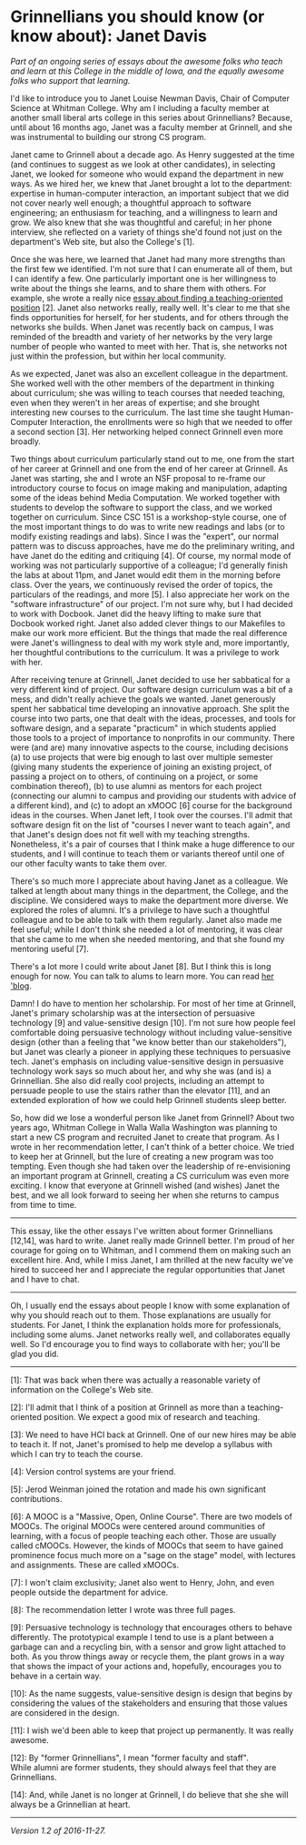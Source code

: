 Grinnellians you should know (or know about): Janet Davis
=========================================================

*Part of an ongoing series of essays about the awesome folks who teach
and learn at this College in the middle of Iowa, and the equally awesome
folks who support that learning.*

I'd like to introduce you to Janet Louise Newman Davis, Chair of Computer
Science at Whitman College.  Why am I including a faculty member at
another small liberal arts college in this series about Grinnellians?
Because, until about 16 months ago, Janet was a faculty member at
Grinnell, and she was instrumental to building our strong CS program.

Janet came to Grinnell about a decade ago.  As Henry suggested at the time
(and continues to suggest as we look at other candidates), in selecting
Janet, we looked for someone who would expand the department in new ways.
As we hired her, we knew that Janet brought a lot to the department:
expertise in human-computer interaction, an important subject that we
did not cover nearly well enough; a thoughtful approach to software
engineering; an enthusiasm for teaching, and a willingness to learn
and grow.  We also knew that she was thoughtful and careful; in her
phone interview, she reflected on a variety of things she'd found not
just on the department's Web site, but also the College's [1].

Once she was here, we learned that Janet had many more
strengths than the first few we identified.  I'm not sure
that I can enumerate all of them, but I can identify a few.
One particularly important one is her willingness to write about
the things she learns, and to share them with others.  For example,
she wrote a really nice [essay about finding a teaching-oriented
position](http://cs.whitman.edu/~davisj/pubs/1170_THE_JOURNEY_TO_A_TEACHING_ORIENTED_FACUL.pdf)
[2].  Janet also networks really, really well.   It's clear to me that she
finds opportunities for herself, for her students, and for others through
the networks she builds.  When Janet was recently back on campus, I was
reminded of the breadth and variety of her networks by the very large
number of people who wanted to meet with her.  That is, she networks
not just within the profession, but within her local community.

As we expected, Janet was also an excellent colleague in the
department.  She worked well with the other members of the department
in thinking about curriculum; she was willing to teach courses that
needed teaching, even when they weren't in her areas of expertise; and
she brought interesting new courses to the curriculum.  The last time
she taught Human-Computer Interaction, the enrollments were so high that
we needed to offer a second section [3].  Her networking helped connect
Grinnell even more broadly.

Two things about curriculum particularly stand out to me, one from
the start of her career at Grinnell and one from the end of her career
at Grinnell.  As Janet was starting, she and I wrote an NSF proposal to
re-frame our introductory course to focus on image making and
manipulation, adapting some of the ideas behind Media Computation.
We worked together with students to develop the software to support
the class, and we worked together on curriculum.  Since CSC 151 is a
workshop-style course, one of the most important things to do was to
write new readings and labs (or to modify existing readings and labs).
Since I was the "expert", our normal pattern was to discuss approaches,
have me do the preliminary writing, and have Janet do the editing and
critiquing [4].  Of course, my normal mode of working was not particularly
supportive of a colleague; I'd generally finish the labs at about 11pm,
and Janet would edit them in the morning before class.  Over the years,
we continuously revised the order of topics, the particulars of the
readings, and more [5].  I also appreciate her work on the "software
infrastructure" of our project.  I'm not sure why, but I had decided
to work with Docbook.  Janet did the heavy lifting to make sure that
Docbook worked right.  Janet also added clever things to our Makefiles
to make our work more efficient.  But the things that made the real
difference were Janet's willingness to deal with my work style and,
more importantly, her thoughtful contributions to the curriculum.
It was a privilege to work with her.

After receiving tenure at Grinnell, Janet decided to use her sabbatical
for a very different kind of project.  Our software design curriculum
was a bit of a mess, and didn't really achieve the goals we wanted.
Janet generously spent her sabbatical time developing an innovative
approach.  She split the course into two parts, one that dealt with
the ideas, processes, and tools for software design, and a separate
"practicum" in which students applied those tools to a project of
importance to nonprofits in our community.  There were (and are) many
innovative aspects to the course, including decisions (a) to use projects
that were big enough to last over multiple semester (giving many students
the experience of joining an existing project, of passing a project on
to others, of continuing on a project, or some combination thereof),
(b) to use alumni as mentors for each project (connecting our alumni to
campus and providing our students with advice of a different kind), and
(c) to adopt an xMOOC [6] course for the background ideas in the courses.
When Janet left, I took over the courses.  I'll admit that software design
fit on the list of "courses I never want to teach again", and that Janet's
design does not fit well with my teaching strengths.  Nonetheless, it's
a pair of courses that I think make a huge difference to our students,
and I will continue to teach them or variants thereof until one of our
other faculty wants to take them over.

There's so much more I appreciate about having Janet as a colleague.
We talked at length about many things in the department, the College,
and the discipline.  We considered ways to make the department more
diverse.  We explored the roles of alumni.  It's a privilege to have
such a thoughtful colleague and to be able to talk with them regularly.
Janet also made me feel useful; while I don't think she needed a lot of
mentoring, it was clear that she came to me when she needed mentoring,
and that she found my mentoring useful [7].

There's a lot more I could write about Janet [8].  But I think this is
long enough for now.  You can talk to alums to learn more.  You can
read [her 'blog](http://blogs.whitman.edu/countingfromzero/author/davisj/).

Damn!  I do have to mention her scholarship.  For most of her time
at Grinnell, Janet's primary scholarship was at the intersection of
persuasive technology [9] and value-sensitive design [10].  I'm not
sure how people feel comfortable doing persuasive technology without
including value-sensitive design (other than a feeling that "we know
better than our stakeholders"), but Janet was clearly a pioneer in
applying these techniques to persuasive tech.  Janet's emphasis on
including value-sensitive design in persuasive technology work says so
much about her, and why she was (and is) a Grinnellian.  She also did
really cool projects, including an attempt to persuade people to use
the stairs rather than the elevator [11], and an extended exploration
of how we could help Grinnell students sleep better.

So, how did we lose a wonderful person like Janet from Grinnell?  About
two years ago, Whitman College in Walla Walla Washington was planning
to start a new CS program and recruited Janet to create that program.
As I wrote in her recommendation letter, I can't think of a better choice.
We tried to keep her at Grinnell, but the lure of creating a new program
was too tempting.  Even though she had taken over the leadership of
re-envisioning an important program at Grinnell, creating a CS curriculum
was even more exciting.  I know that everyone at Grinnell wished (and
wishes) Janet the best, and we all look forward to seeing her when she
returns to campus from time to time.

---

This essay, like the other essays I've written about former Grinnellians
[12,14], was hard to write.  Janet really made Grinnell better.  I'm proud
of her courage for going on to Whitman, and I commend them on making
such an excellent hire.  And, while I miss Janet, I am thrilled at the
new faculty we've hired to succeed her and I appreciate the regular
opportunities that Janet and I have to chat.

---

Oh, I usually end the essays about people I know with some explanation
of why you should reach out to them.  Those explanations are usually
for students.  For Janet, I think the explanation holds more for
professionals, including some alums.  Janet networks really well, and
collaborates equally well.  So I'd encourage you to find ways to 
collaborate with her; you'll be glad you did.

---

[1]: That was back when there was actually a reasonable variety of information
on the College's Web site.

[2]: I'll admit that I think of a position at Grinnell as more than a
teaching-oriented position.  We expect a good mix of research and teaching.

[3]: We need to have HCI back at Grinnell.  One of our new hires may be
able to teach it.  If not, Janet's promised to help me develop a syllabus
with which I can try to teach the course.

[4]: Version control systems are your friend.

[5]: Jerod Weinman joined the rotation and made his own significant
contributions.

[6]: A MOOC is a "Massive, Open, Online Course".  There are two models
of MOOCs.  The original MOOCs were centered around communities of 
learning, with a focus of people teaching each other.  Those are usually
called cMOOCs.  However, the kinds of MOOCs that seem to have gained
prominence focus much more on a "sage on the stage" model, with lectures
and assignments.  These are called xMOOCs.

[7]: I won't claim exclusivity; Janet also went to Henry, John, and even
people outside the department for advice.

[8]: The recommendation letter I wrote was three full pages.

[9]: Persuasive technology is technology that encourages others to
behave differently.  The prototypical example I tend to use is
a plant between a garbage can and a recycling bin, with a sensor
and grow light attached to both.  As you throw things away or 
recycle them, the plant grows in a way that shows the impact of your
actions and, hopefully, encourages you to behave in a certain way.

[10]: As the name suggests, value-sensitive design is design that begins
by considering the values of the stakeholders and ensuring that those
values are considered in the design.  

[11]: I wish we'd been able to keep that project up permanently.  It was
really awesome.

[12]: By "former Grinnellians", I mean "former faculty and staff".  
While alumni are former students, they should always feel that they
are Grinnellians.

[14]: And, while Janet is no longer at Grinnell, I do believe that she
she will always be a Grinnellian at heart.

---

*Version 1.2 of 2016-11-27.*
